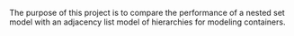 The purpose of this project is to compare the performance of a nested
set model with an adjacency list model of hierarchies for modeling containers.

